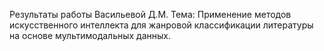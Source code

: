Результаты работы Васильевой Д.М.
Тема: Применение методов искусственного интеллекта для жанровой классификации литературы на основе мультимодальных данных.
